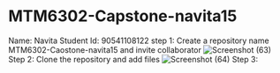 # MTM6302-Capstone-navita15
Name: Navita
Student Id: 90541108122
step 1: Create a repository name MTM6302-Caostone-navita15 and invite collaborator
![Screenshot (63)](https://github.com/navita15/MTM6302-Capstone-navita15/assets/133902865/157fbca2-58c3-4547-8805-875def271cf6)
Step 2: Clone the repository and add files
![Screenshot (64)](https://github.com/navita15/MTM6302-Capstone-navita15/assets/133902865/35fa246f-fe12-48e6-9e9f-735882ecc51a)
Step 3: 


